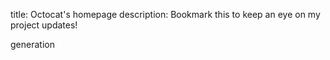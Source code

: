 title: Octocat's homepage
description: Bookmark this to keep an eye on my project updates!

generation